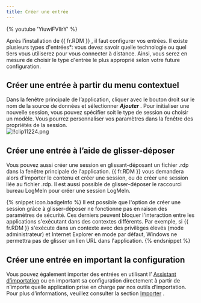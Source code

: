 ```yaml
---
title: Créer une entrée
---
```

{% youtube 'YiuwiFVIlrY' %}  

Après l’installation de {{ fr.RDM }} , il faut configurer vos entrées. Il existe plusieurs types d'entrées°: vous devez savoir quelle technologie ou quel tiers vous utiliserez pour vous connecter à distance. Ainsi, vous serez en mesure de choisir le type d'entrée le plus approprié selon votre future configuration. 

## Créer une entrée à partir du menu contextuel 

Dans la fenêtre principale de l’application, cliquer avec le bouton droit sur le nom de la source de données et sélectionner ***Ajouter*** . Pour initialiser une nouvelle session, vous pouvez spécifier soit le type de session ou choisir un modèle. Vous pourrez personnaliser vos paramètres dans la fenêtre des propriétés de la session.  
![!!clip11224.png](/img/fr/rdm/windows/clip11224.png) 

## Créer une entrée à l’aide de glisser-déposer 

Vous pouvez aussi créer une session en glissant-déposant un fichier .rdp dans la fenêtre principale de l'application. {{ fr.RDM }} vous demandera alors d'importer le contenu et créer une session, ou de créer une session liée au fichier .rdp. Il est aussi possible de glisser-déposer le raccourci bureau LogMeIn pour créer une session LogMeIn.  

{% snippet icon.badgeInfo %} 
Il est possible que l'option de créer une session grâce à glisser-déposer ne fonctionne pas en raison des paramètres de sécurité. Ces derniers peuvent bloquer l'interaction entre les applications s'exécutant dans des contextes différents. Par exemple, si {{ fr.RDM }} s'exécute dans un contexte avec des privilèges élevés (mode administrateur) et Internet Explorer en mode par défaut, Windows ne permettra pas de glisser un lien URL dans l'application. 
{% endsnippet %}
 
## Créer une entrée en important la configuration 

Vous pouvez également importer des entrées en utilisant l’ [Assistant d’importation](/fr/rdm/windows/commands/file/import/computer-wizard/) ou en important sa configuration directement à partir de n’importe quelle application prise en charge par nos outils d’importation. Pour plus d’informations, veuillez consulter la section [Importer](/fr/rdm/windows/commands/file/import/sessions/) . 
